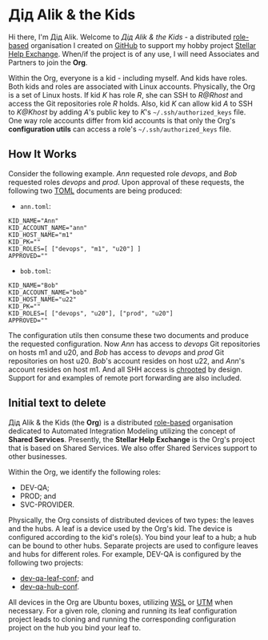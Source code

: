 # Дід Alik &amp; the Kids

Hi there, I'm Дід Alik. Welcome to <i>Дід Alik &amp; the Kids</i> - a distributed [role-based](https://www.calmachiever.com/holacracy-role-based-structure) organisation I created on [GitHub](https://github.com/didalik) to support my hobby project [Stellar Help Exchange](https://github.com/amissine/shex). When/if the project is of any use, I will need Associates and Partners to join the **Org**.

Within the Org, everyone is a kid - including myself. And kids have roles. Both kids and roles are associated with Linux accounts. Physically, the Org is a set of Linux hosts. If kid <i>K</i> has role <i>R</i>, she can SSH to <i>R@Rhost</i> and access the Git repositories role <i>R</i> holds. Also, kid <i>K</i> can allow kid <i>A</i> to SSH to <i>K@Khost</i> by adding <i>A</i>'s public key to <i>K</i>'s `~/.ssh/authorized_keys` file. One way role accounts differ from kid accounts is that only the Org's **configuration utils** can access a role's `~/.ssh/authorized_keys` file.

## How It Works

Consider the following example. <i>Ann</i> requested role <i>devops</i>, and <i>Bob</i> requested roles <i>devops</i> and <i>prod</i>. Upon approval of these requests, the following two [TOML](https://en.wikipedia.org/wiki/TOML) documents are being produced:

- `ann.toml`:

```
KID_NAME="Ann"
KID_ACCOUNT_NAME="ann"
KID_HOST_NAME="m1"
KID_PK=""
KID_ROLES=[ ["devops", "m1", "u20"] ]
APPROVED=""
```

- `bob.toml`:

```
KID_NAME="Bob"
KID_ACCOUNT_NAME="bob"
KID_HOST_NAME="u22"
KID_PK=""
KID_ROLES=[ ["devops", "u20"], ["prod", "u20"]
APPROVED=""
```

The configuration utils then consume these two documents and produce the requested configuration. Now <i>Ann</i> has access to <i>devops</i> Git repositories on hosts m1 and u20, and <i>Bob</i> has access to <i>devops</i> and <i>prod</i> Git repositories on host u20. <i>Bob</i>'s account resides on host u22, and <i>Ann</i>'s account resides on host m1. And all SHH access is [chrooted](https://www.tecmint.com/restrict-ssh-user-to-directory-using-chrooted-jail/) by design. Support for and examples of remote port forwarding are also included.

## Initial text to delete

Дід Alik &amp; the Kids (the **Org**) is a distributed [role-based](https://www.calmachiever.com/holacracy-role-based-structure) organisation dedicated to Automated Integration Modeling utilizing the concept of **Shared Services**. Presently, the **Stellar Help Exchange** is the Org's project that is based on Shared Services. We also offer Shared Services support to other businesses.

Within the Org, we identify the following roles:

- DEV-QA;
- PROD; and
- SVC-PROVIDER.

Physically, the Org consists of distributed devices of two types: the leaves and the hubs. A leaf is a device used by the Org's kid. The device is configured according to the kid's role(s). You bind your leaf to a hub; a hub can be bound to other hubs. Separate projects are used to configure leaves and hubs for different roles. For example, DEV-QA is configured by the following two projects:

- [dev-qa-leaf-conf](https://github.com/didalik/dev-qa-leaf-conf); and
- [dev-qa-hub-conf](https://github.com/didalik/dev-qa-hub-conf).

All devices in the Org are Ubuntu boxes, utilizing [WSL](https://learn.microsoft.com/en-us/windows/wsl/install) or [UTM](https://docs.getutm.app/guides/ubuntu) when necessary. For a given role, cloning and running its leaf configuration project leads to cloning and running the corresponding configuration project on the hub you bind your leaf to. 

